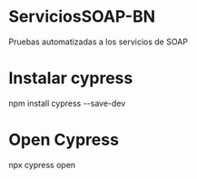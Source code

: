 # ServiciosSOAP-BN
Pruebas automatizadas a los servicios de SOAP


# Instalar cypress
npm install cypress --save-dev

# Open Cypress
npx cypress open